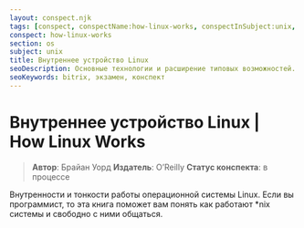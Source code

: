 ```yaml
---
layout: conspect.njk
tags: [conspect, conspectName:how-linux-works, conspectInSubject:unix, conspectInSection:os]
conspect: how-linux-works
section: os
subject: unix
title: Внутреннее устройство Linux
seoDescription: Основные технологии и расширение типовых возможностей.
seoKeywords: bitrix, экзамен, конспект
---
```

# Внутреннее устройство Linux | How Linux Works

> **Автор**: Брайан Уорд
> **Издатель**: O’Reilly
> **Статус конспекта**: в процессе

Внутренности и тонкости работы операционной системы Linux. Если вы программист, то эта книга поможет вам понять как работают *nix системы и свободно с ними общаться.